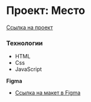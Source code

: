 # Проект: Место

[Ссылка на проект](https://bakhar1993.github.io/mesto/)

### Технологии

* HTML
* Css
* JavaScript

**Figma**

* [Ссылка на макет в Figma](https://www.figma.com/file/2cn9N9jSkmxD84oJik7xL7/JavaScript.-Sprint-4?node-id=0%3A1)


